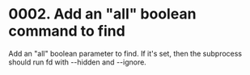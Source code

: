 # 0002. Add an "all" boolean command to find

Add an "all" boolean parameter to find.
If it's set, then the subprocess should run fd with --hidden and --ignore.

